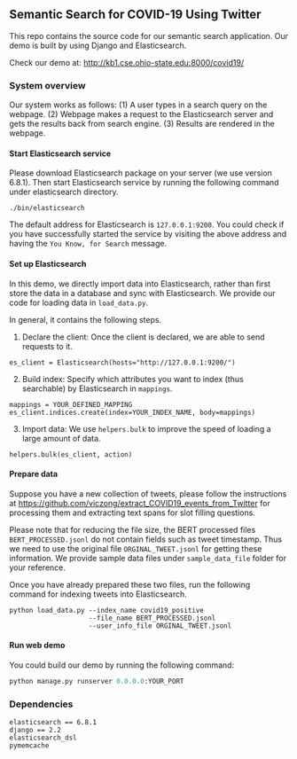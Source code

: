 
## Semantic Search for COVID-19 Using Twitter

This repo contains the source code for our semantic search application. Our demo is built by using Django and Elasticsearch. 

Check our demo at: http://kb1.cse.ohio-state.edu:8000/covid19/

### System overview

Our system works as follows: (1) A user types in a search query on the webpage. (2) Webpage makes a request to the Elasticsearch server and gets the results back from search engine. (3) Results are rendered in the webpage.

#### Start Elasticsearch service

Please download Elasticsearch package on your server (we use version 6.8.1). Then start Elasticsearch service by running the following command under elasticsearch directory.

```
./bin/elasticsearch
```

The default address for Elasticsearch is `127.0.0.1:9200`. You could check if you have successfully started the service by visiting the above address and having the `You Know, for Search` message.

#### Set up Elasticsearch

In this demo, we directly import data into Elasticsearch, rather than first store the data in a database and sync with Elasticsearch. We provide our code for loading data in `load_data.py`. 

In general, it contains the following steps.

1. Declare the client: Once the client is declared, we are able to send requests to it.

```
es_client = Elasticsearch(hosts="http://127.0.0.1:9200/")
``` 

2. Build index: Specify which attributes you want to index (thus searchable) by Elasticsearch in `mappings`.

```
mappings = YOUR_DEFINED_MAPPING
es_client.indices.create(index=YOUR_INDEX_NAME, body=mappings)
```

3. Import data: We use `helpers.bulk` to improve the speed of loading a large amount of data.

```
helpers.bulk(es_client, action)
```

#### Prepare data

Suppose you have a new collection of tweets, please follow the instructions at https://github.com/viczong/extract_COVID19_events_from_Twitter for processing them and extracting text spans for slot filling questions.

Please note that for reducing the file size, the BERT processed files `BERT_PROCESSED.jsonl` do not contain fields such as tweet timestamp. Thus we need to use the original file `ORGINAL_TWEET.jsonl` for getting these information. We provide sample data files under `sample_data_file` folder for your reference.

Once you have already prepared these two files, run the following command for indexing tweets into Elasticsearch.

```
python load_data.py --index_name covid19_positive
                    --file_name BERT_PROCESSED.jsonl 
                    --user_info_file ORGINAL_TWEET.jsonl
```

 
#### Run web demo

You could build our demo by running the following command:

```py
python manage.py runserver 0.0.0.0:YOUR_PORT
```

### Dependencies

```
elasticsearch == 6.8.1
django == 2.2
elasticsearch_dsl
pymemcache
```
